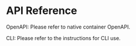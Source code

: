 
# API Reference

OpenAPI: Please refer to native container OpenAPI.

CLI: Please refer to the instructions for CLI use.
